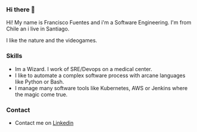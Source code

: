 ### Hi there 👋

Hi! My name is Francisco Fuentes and i'm a Software Engineering. I'm from Chile an i live in Santiago.

I like the nature and the videogames.

### Skills

- Im a Wizard. I work of SRE/Devops on a medical center.
- I like to automate a complex software process with arcane languages like Python or Bash.
- I manage many software tools like Kubernetes, AWS or Jenkins where the magic come true.

### Contact

- Contact me on [Linkedin](https://www.linkedin.com/in/francisco-fuentes-figueroa/)
